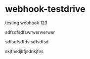 # webhook-testdrive

testing webhook
123

sdfsdfsdfswrwerwerwer

sdfsdfsdfds
sdfsdfsd

skjfnsdjkfjsdnkjfns
